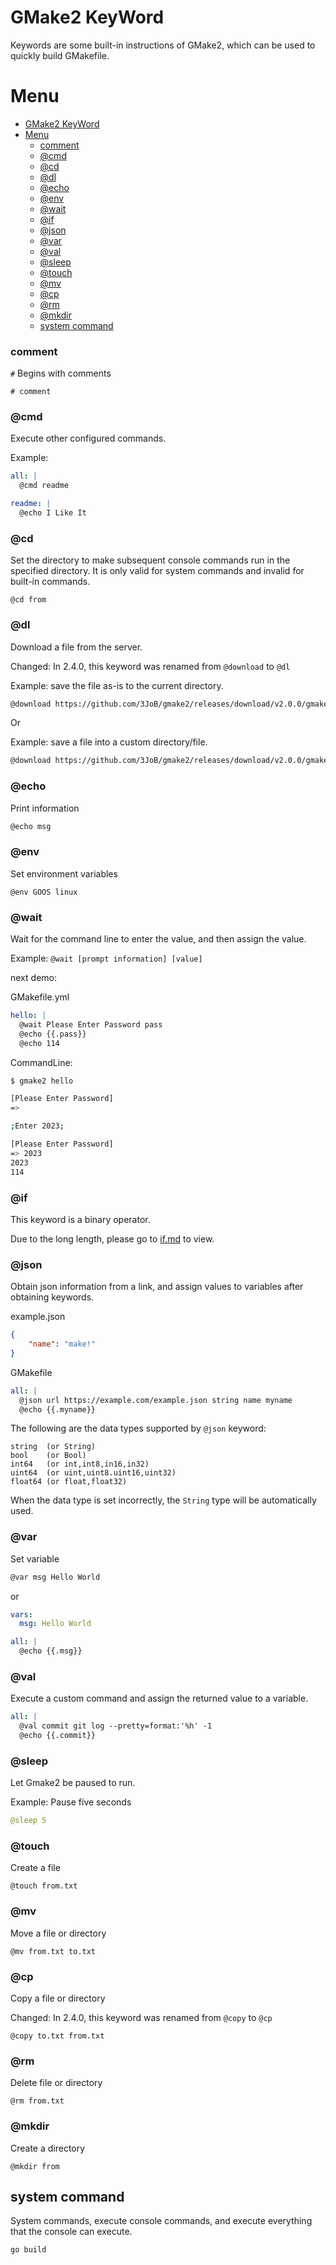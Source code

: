 # GMake2 KeyWord

Keywords are some built-in instructions of GMake2, which can be used to quickly build GMakefile.

# Menu

- [GMake2 KeyWord](#gmake2-keyword)
- [Menu](#menu)
    - [comment](#comment)
    - [@cmd](#cmd)
    - [@cd](#cd)
    - [@dl](#dl)
    - [@echo](#echo)
    - [@env](#env)
    - [@wait](#wait)
    - [@if](#if)
    - [@json](#json)
    - [@var](#var)
    - [@val](#val)
    - [@sleep](#sleep)
    - [@touch](#touch)
    - [@mv](#mv)
    - [@cp](#cp)
    - [@rm](#rm)
    - [@mkdir](#mkdir)
  - [system command](#system-command)


### comment

`#` Begins with comments

```
# comment
```

### @cmd
Execute other configured commands.

Example:
```yml
all: |
  @cmd readme

readme: |
  @echo I Like It
```

### @cd

Set the directory to make subsequent console commands run in the specified directory. It is only valid for system commands and invalid for built-in commands.

```
@cd from
```

### @dl
Download a file from the server.

Changed: In 2.4.0, this keyword was renamed from `@download` to `@dl`

Example: save the file as-is to the current directory.
```sh
@download https://github.com/3JoB/gmake2/releases/download/v2.0.0/gmake2_Linux_aarch64.tar.gz
```

Or

Example: save a file into a custom directory/file.
```sh
@download https://github.com/3JoB/gmake2/releases/download/v2.0.0/gmake2_Linux_aarch64.tar.gz bin/gmake2.tar.gz
```


### @echo

Print information

```sh
@echo msg
```

### @env

Set environment variables

```
@env GOOS linux
```

### @wait
Wait for the command line to enter the value, and then assign the value.

Example: `@wait [prompt information] [value]`

next demo:

GMakefile.yml
```yml
hello: |
  @wait Please Enter Password pass
  @echo {{.pass}}
  @echo 114
```

CommandLine:
```sh
$ gmake2 hello

[Please Enter Password]
=> 

;Enter 2023;

[Please Enter Password]
=> 2023
2023
114
```


### @if
This keyword is a binary operator.

Due to the long length, please go to [if.md](if.md) to view.

### @json
Obtain json information from a link, and assign values to variables after obtaining keywords.

example.json
```json
{
    "name": "make!"
}
```

GMakefile
```yml
all: |
  @json url https://example.com/example.json string name myname
  @echo {{.myname}}
```

The following are the data types supported by `@json` keyword:
```
string  (or String)
bool    (or Bool)
int64   (or int,int8,in16,in32)
uint64  (or uint,uint8.uint16,uint32)
float64 (or float,float32)
```

When the data type is set incorrectly, the `String` type will be automatically used.


### @var

Set variable

```sh
@var msg Hello World
```

or

```yml
vars:
  msg: Hello World

all: |
  @echo {{.msg}}
```

### @val
Execute a custom command and assign the returned value to a variable.

```yml
all: |
  @val commit git log --pretty=format:'%h' -1
  @echo {{.commit}}
```


### @sleep
Let Gmake2 be paused to run.

Example: Pause five seconds
```yml
@sleep 5
```


### @touch

Create a file

```
@touch from.txt
```

### @mv

Move a file or directory

```
@mv from.txt to.txt
```

### @cp

Copy a file or directory

Changed: In 2.4.0, this keyword was renamed from `@copy` to `@cp`

```
@copy to.txt from.txt
```

### @rm

Delete file or directory

```
@rm from.txt
```

### @mkdir

Create a directory

```
@mkdir from
```


## system command

System commands, execute console commands, and execute everything that the console can execute.

```sh
go build
```